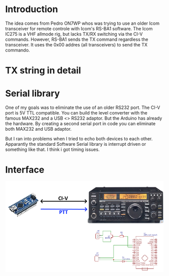 # Introduction
The idea comes from Pedro ON7WP whos was trying to use an older Icom transceiver for remote controle with Icom's RS-BA1 software.
The Icom IC275 is a VHF allmode rig, but lacks TX/RX switching via the CI-V commands.
However, RS-BA1 sends the TX command regardless the transceiver. It uses the 0x00 addres (all transceivers) to send the TX commando.

# TX string in detail

# Serial library
One of my goals was to eliminate the use of an older RS232 port. The CI-V port is 5V TTL compatible. You can build the level converter with
the famous MAX232 and a USB <> RS232 adaptor. But the Arduino has already the hardware. By creating a second serial port in code you can eliminate 
both MAX232 and USB adaptor.

But I ran into problems when I tried to echo both devices to each other. Apparantly the standard Software Serial library is interrupt driven or something like that.
I think i got timing issues.

# Interface
![](https://github.com/ON3JT/Arduino-CI-V/blob/master/info/interface.jpg)
